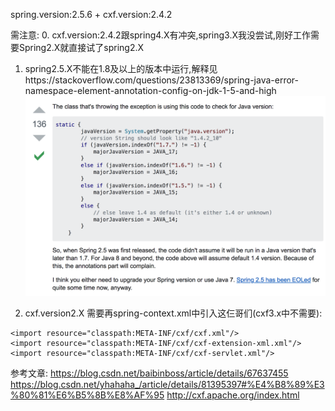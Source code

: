 spring.version:2.5.6 + cxf.version:2.4.2  

需注意: 
0. cxf.version:2.4.2跟spring4.X有冲突,spring3.X我没尝试,刚好工作需要Spring2.X就直接试了spring2.X
1. spring2.5.X不能在1.8及以上的版本中运行,解释见https://stackoverflow.com/questions/23813369/spring-java-error-namespace-element-annotation-config-on-jdk-1-5-and-high
![avatar](./statics/stack_spring2.5.X.png)

2. cxf.version2.X 需要再spring-context.xml中引入这仨哥们(cxf3.x中不需要):

```
<import resource="classpath:META-INF/cxf/cxf.xml"/>
<import resource="classpath:META-INF/cxf/cxf-extension-xml.xml"/>
<import resource="classpath:META-INF/cxf/cxf-servlet.xml"/>
```
参考文章:
https://blog.csdn.net/baibinboss/article/details/67637455
https://blog.csdn.net/yhahaha_/article/details/81395397#%E4%B8%89%E3%80%81%E6%B5%8B%E8%AF%95
http://cxf.apache.org/index.html
